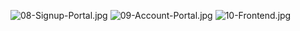 ![08-Signup-Portal.jpg](screenshots/08-Signup-Portal.jpg)
![09-Account-Portal.jpg](screenshots/09-Account-Portal.jpg)
![10-Frontend.jpg](screenshots/10-Frontend.jpg)